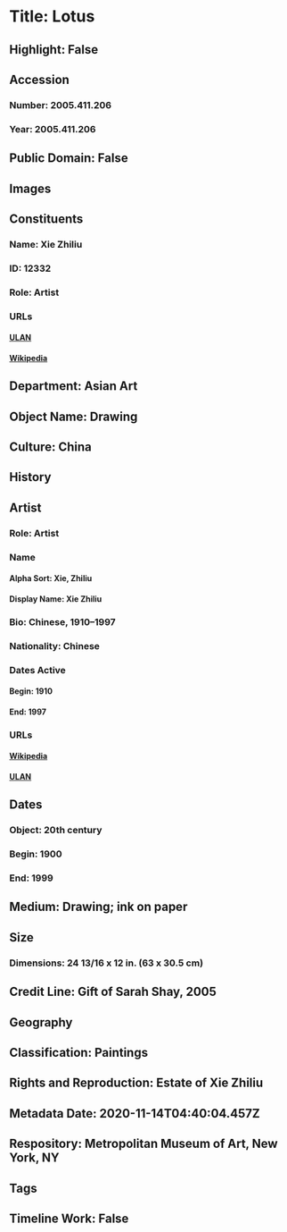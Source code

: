 # Title: Lotus
## Highlight: False
## Accession
### Number: 2005.411.206
### Year: 2005.411.206
## Public Domain: False
## Images
## Constituents
### Name: Xie Zhiliu
### ID: 12332
### Role: Artist
### URLs
#### [ULAN](http://vocab.getty.edu/page/ulan/500339334)
#### [Wikipedia](https://www.wikidata.org/wiki/Q10394365)
## Department: Asian Art
## Object Name: Drawing
## Culture: China
## History
## Artist
### Role: Artist
### Name
#### Alpha Sort: Xie, Zhiliu
#### Display Name: Xie Zhiliu
### Bio: Chinese, 1910–1997
### Nationality: Chinese
### Dates Active
#### Begin: 1910
#### End: 1997
### URLs
#### [Wikipedia](https://www.wikidata.org/wiki/Q10394365)
#### [ULAN](http://vocab.getty.edu/page/ulan/500339334)
## Dates
### Object: 20th century
### Begin: 1900
### End: 1999
## Medium: Drawing; ink on paper
## Size
### Dimensions: 24 13/16 x 12 in. (63 x 30.5 cm)
## Credit Line: Gift of Sarah Shay, 2005
## Geography
## Classification: Paintings
## Rights and Reproduction: Estate of Xie Zhiliu
## Metadata Date: 2020-11-14T04:40:04.457Z
## Respository: Metropolitan Museum of Art, New York, NY
## Tags
## Timeline Work: False